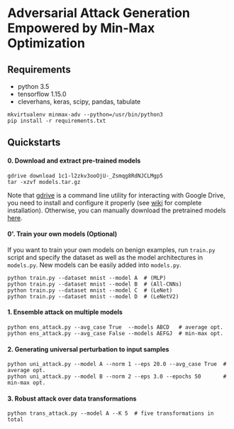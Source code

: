 # Adversarial Attack Generation Empowered by Min-Max Optimization

## Requirements
- python 3.5
- tensorflow 1.15.0
- cleverhans, keras, scipy, pandas, tabulate

```
mkvirtualenv minmax-adv --python=/usr/bin/python3
pip install -r requirements.txt
```

## Quickstarts

#### 0. Download and extract pre-trained models
```
gdrive download 1c1-l2zkv3ooOjU-_Zsmqg8RdNJCLMgp5
tar -xzvf models.tar.gz
```
Note that [gdrive](https://github.com/gdrive-org/gdrive) is a command line utility for interacting with Google Drive, you need to install and configure it properly (see [wiki](https://github.com/gdrive-org/gdrive/wiki) for complete installation). Otherwise, you can manually download the pretrained models [here](https://drive.google.com/file/d/1c1-l2zkv3ooOjU-_Zsmqg8RdNJCLMgp5/view?usp=sharing).

#### 0'. Train your own models (Optional)
If you want to train your own models on benign examples, run `train.py` script and specify the dataset as well as the model architectures in `models.py`. New models can be easily added into `models.py`.
```
python train.py --dataset mnist --model A  # (MLP)
python train.py --dataset mnist --model B  # (All-CNNs)
python train.py --dataset mnist --model C  # (LeNet)
python train.py --dataset mnist --model D  # (LeNetV2)
```
#### 1. Ensemble attack on multiple models
```
python ens_attack.py --avg_case True  --models ABCD   # average opt.
python ens_attack.py --avg_case False --models AEFGJ  # min-max opt.
```

#### 2. Generating universal perturbation to input samples
```
python uni_attack.py --model A --norm 1 --eps 20.0 --avg_case True  # average opt.
python uni_attack.py --model B --norm 2 --eps 3.0 --epochs 50       # min-max opt.
```

#### 3. Robust attack over data transformations
```
python trans_attack.py --model A --K 5  # five transformations in total
```